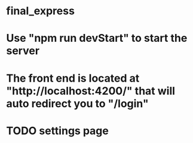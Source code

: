 # final_express
# Use "npm run devStart" to start the server
# The front end is located at "http://localhost:4200/" that will auto redirect you to "/login"
# TODO settings page
